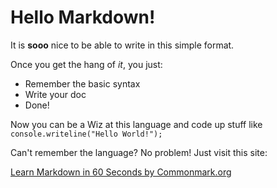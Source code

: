 # Hello Markdown!

It is **sooo** nice to be able to write in this simple format.

Once you get the hang of *it*, you just:

* Remember the basic syntax
* Write your doc
* Done!

Now you can be a Wiz at this language and code up stuff like `console.writeline("Hello World!");`

Can't remember the language?  No problem!  Just visit this site:

[Learn Markdown in 60 Seconds by Commonmark.org](http://commonmark.org/help/)

